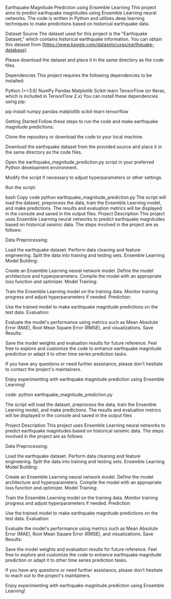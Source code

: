 Earthquake Magnitude Prediction using Ensemble Learning
This project aims to predict earthquake magnitudes using Ensemble Learning neural networks. The code is written in Python and utilizes deep learning techniques to make predictions based on historical earthquake data.

Dataset Source
The dataset used for this project is the "Earthquake Dataset," which contains historical earthquake information. You can obtain this dataset from [https://www.kaggle.com/datasets/usgs/earthquake-database].

Please download the dataset and place it in the same directory as the code files.

Dependencies
This project requires the following dependencies to be installed:

Python (>=3.6)
NumPy
Pandas
Matplotlib
Scikit-learn
TensorFlow (or Keras, which is included in TensorFlow 2.x)
You can install these dependencies using pip:

pip install numpy pandas matplotlib scikit-learn tensorflow



Getting Started
Follow these steps to run the code and make earthquake magnitude predictions:

Clone the repository or download the code to your local machine.

Download the earthquake dataset from the provided source and place it in the same directory as the code files.

Open the earthquake_magnitude_prediction.py script in your preferred Python development environment.

Modify the script if necessary to adjust hyperparameters or other settings.

Run the script:

bash
Copy code
python earthquake_magnitude_prediction.py
The script will load the dataset, preprocess the data, train the Ensemble Learning model, and make predictions. The results and evaluation metrics will be displayed in the console and saved in the output files.
Project Description
This project uses Ensemble Learning neural networks to predict earthquake magnitudes based on historical seismic data. The steps involved in the project are as follows:

Data Preprocessing:

Load the earthquake dataset.
Perform data cleaning and feature engineering.
Split the data into training and testing sets.
Ensemble Learning Model Building:

Create an Ensemble Learning neural network model.
Define the model architecture and hyperparameters.
Compile the model with an appropriate loss function and optimizer.
Model Training:

Train the Ensemble Learning model on the training data.
Monitor training progress and adjust hyperparameters if needed.
Prediction:

Use the trained model to make earthquake magnitude predictions on the test data.
Evaluation:

Evaluate the model's performance using metrics such as Mean Absolute Error (MAE), Root Mean Square Error (RMSE), and visualizations.
Save Results:

Save the model weights and evaluation results for future reference.
Feel free to explore and customize the code to enhance earthquake magnitude prediction or adapt it to other time series prediction tasks.

If you have any questions or need further assistance, please don't hesitate to contact the project's maintainers.

Enjoy experimenting with earthquake magnitude prediction using Ensemble Learning!

code: python earthquake_magnitude_prediction.py

The script will load the dataset, preprocess the data, train the Ensemble Learning model, and make predictions. The results and evaluation metrics will be displayed in the console and saved in the output files




Project Description
This project uses Ensemble Learning neural networks to predict earthquake magnitudes based on historical seismic data. The steps involved in the project are as follows:

Data Preprocessing:

Load the earthquake dataset.
Perform data cleaning and feature engineering.
Split the data into training and testing sets.
Ensemble Learning Model Building:

Create an Ensemble Learning neural network model.
Define the model architecture and hyperparameters.
Compile the model with an appropriate loss function and optimizer.
Model Training:

Train the Ensemble Learning model on the training data.
Monitor training progress and adjust hyperparameters if needed.
Prediction:

Use the trained model to make earthquake magnitude predictions on the test data.
Evaluation:

Evaluate the model's performance using metrics such as Mean Absolute Error (MAE), Root Mean Square Error (RMSE), and visualizations.
Save Results:

Save the model weights and evaluation results for future reference.
Feel free to explore and customize the code to enhance earthquake magnitude prediction or adapt it to other time series prediction tasks.

If you have any questions or need further assistance, please don't hesitate to reach out to the project's maintainers.

Enjoy experimenting with earthquake magnitude prediction using Ensemble Learning!

